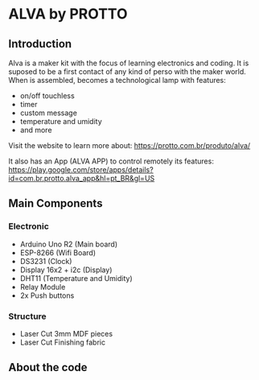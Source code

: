# ALVA by PROTTO

## Introduction
Alva is a maker kit with the focus of learning electronics and coding. It is suposed to be a first contact of any kind of perso with the maker world. When is assembled, becomes a technological lamp with features:

- on/off touchless
- timer
- custom message
- temperature and umidity
- and more

Visit the website to learn more about:
https://protto.com.br/produto/alva/

It also has an App (ALVA APP) to control remotely its features:
https://play.google.com/store/apps/details?id=com.br.protto.alva_app&hl=pt_BR&gl=US

## Main Components

### Electronic
- Arduino Uno R2 (Main board)
- ESP-8266 (Wifi Board)
- DS3231 (Clock)
- Display 16x2 + i2c (Display)
- DHT11 (Temperature and Umidity)
- Relay Module
- 2x Push buttons

### Structure
- Laser Cut 3mm MDF pieces
- Laser Cut Finishing fabric

## About the code
